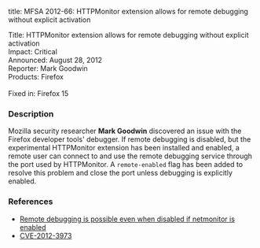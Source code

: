 title: MFSA 2012-66: HTTPMonitor extension allows for remote debugging without explicit activation

<p>
<span class="label">Title:</span>      HTTPMonitor extension allows for remote
debugging without explicit activation<br/>
<span class="label">Impact:</span>     Critical<br/>
<span class="label">Announced:</span>  August 28, 2012<br/>
<span class="label">Reporter:</span>   Mark Goodwin<br/>
<span class="label">Products:</span>   Firefox<br/>
<br/>
<span class="label">Fixed in:</span>   Firefox 15<br/>
</p>


<h3>Description</h3>

<p>Mozilla security researcher <strong>Mark Goodwin</strong> discovered an issue
with the Firefox developer tools' debugger. If remote debugging is disabled, but
the experimental HTTPMonitor extension has been installed and enabled, a remote
user can connect to and use the remote debugging service through the port used
by HTTPMonitor. A <code>remote-enabled</code> flag has been added to resolve
this problem and close the port unless debugging is explicitly enabled. 
</p>


<h3>References</h3>

<ul>
  <li><a href="https://bugzilla.mozilla.org/show_bug.cgi?id=757128">
      Remote debugging is possible even when disabled if netmonitor is
enabled</a></li>
  <li><a href="http://cve.mitre.org/cgi-bin/cvename.cgi?name=CVE-2012-3973" class="ex-ref">CVE-2012-3973</a></li>
</ul>



